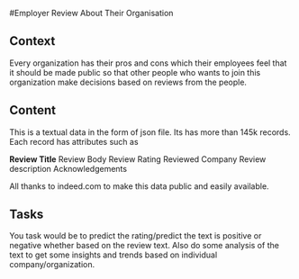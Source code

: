 #Employer Review About Their Organisation

## Context

Every organization has their pros and cons which their employees feel that it should be made public so that other people who wants to join this organization make decisions based on reviews from the people.

## Content

This is a textual data in the form of json file. Its has more than 145k records. Each record has attributes such as

**Review Title**
Review Body
Review Rating
Reviewed Company
Review description
Acknowledgements

All thanks to indeed.com to make this data public and easily available.

## Tasks
You task would be to predict the rating/predict the text is positive or negative whether based on the review text. Also do some analysis of the text to get some insights and trends based on individual company/organization.